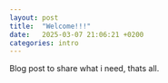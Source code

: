 ```yaml
---
layout: post
title:  "Welcome!!!"
date:   2025-03-07 21:06:21 +0200
categories: intro
---
```



Blog post to share what i need, thats all.
